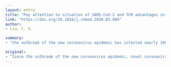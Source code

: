 ```yaml
---
layout: entry
title: "Pay attention to situation of SARS-CoV-2 and TCM advantages in treatment of novel coronavirus infection"
link: "https://doi.org/10.1016/j.chmed.2020.03.004"
author:
- Liu, C. X.

summary:
- "the outbreak of the new coronavirus epidemic has infected nearly 100,000 people in more than 110 countries. Basic reproduction number (R0) is an important parameter in epidemiology. The basic reproduction number of an infection can be thought of as the expected number of cases directly generated by one case in a population where all individuals are susceptible to infection. Researchers analyzed the epidemiological benefits of different transmission rates for the establishment of effective strategy in prevention and control strategies for epidemic infectious diseases. TCM can rapidly improve symptoms, shorten hospitalization days and a new outbreak has infects almost 100,000 people. Since the outbreak."

original:
- "Since the outbreak of the new coronavirus epidemic, novel coronavirus has infected nearly 100,000 people in more than 110 countries. How to face this new coronavirus epidemic outbreak is an important issue. Basic reproduction number (R0) is an important parameter in epidemiology; The basic reproduction number of an infection can be thought of as the expected number of cases directly generated by one case in a population where all individuals are susceptible to infection. Epidemiology dynamics is a mathematical model based on a susceptibility-infection-recovery epidemic model. Researchers analyzed the epidemiological benefits of different transmission rates for the establishment of effective strategy in prevention and control strategies for epidemic infectious diseases. In this review, the early use of TCM for light and ordinary patients, can rapidly improve symptoms, shorten hospitalization days and reduce severe cases transformed from light and normal. Many TCM formulas and products have wide application in treating infectious and non-infectious diseases. The TCM theoretical system of treating epidemic diseases with TCM and the treatment scheme of integrated Chinese and Western medicine have proved their effectiveness in clinical practice. TCM can cure COVID-19 pneumonia, and also shows that the role of TCM in blocking the progress of COVID-19 pneumonia."
---
```


